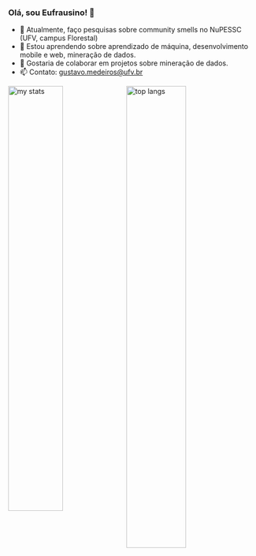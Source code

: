 ### Olá, sou Eufrausino! 👋

- 🔭 Atualmente, faço pesquisas sobre community smells no NuPESSC (UFV, campus Florestal)
- 🌱 Estou aprendendo sobre aprendizado de máquina, desenvolvimento mobile e web, mineração de dados.
- 👯 Gostaria de colaborar em projetos sobre mineração de dados.
- 📫 Contato: gustavo.medeiros@ufv.br

<img alt="my stats" align="left" width="47%" src="https://github-readme-stats.vercel.app/api?username=Eufrausino&show_icons=true&theme=highcontrast"/>
<img alt="top langs" align="left" width="49%" src="https://github-readme-stats.vercel.app/api/top-langs/?username=Eufrausino&layout=donut"/>
